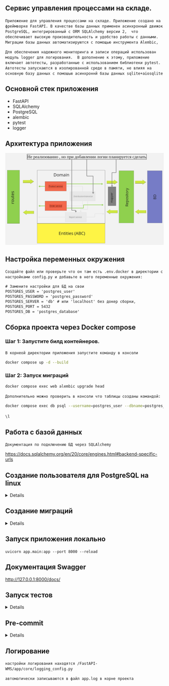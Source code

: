 ## Сервис управления процессами на складе.
`Приложение для управления процессами на складе. Приложение создано на фреймворке FastAPI.
В качестве базы данных применен асинхронный движок PostgreSQL, интегрированный с ORM SQLAlchemy версии 2, 
что обеспечивает высокую производительность и удобство работы с данными. 
Миграции базы данных автоматизируются с помощью инструмента Alembic,` 

`Для обеспечения надежного мониторинга и записи операций использован модуль logger для логирования. 
В дополнение к этому, приложение включает автотесты, разработанные с использованием библиотеки pytest. 
Автотесты запускаются в изолированной среде в памяти, не влияя на основную базу данных с помошью асинхроннй базы данных sqlite+aiosqlite`

## Основной стек приложения

* FastAPI
* SQLAlchemy
* PostgreSQL
* alembic
* pytest
* logger

## Архитектура приложения

![architecture.jpg](app/architecture.jpg)

## Настройка переменных окружения

`Создайте файл или проверьте что он там есть .env.docker в директории c настройками config.py и добавьте в него переменные окружения:`

```
# Замените настройки для БД на свои
POSTGRES_USER = 'postgres_user'
POSTGRES_PASSWORD = 'postgres_password'
POSTGRES_SERVER = 'db' # или 'localhost' без докер сборки,
POSTGRES_PORT = 5432
POSTGRES_DB = 'postgres_database'
```

## Сборка проекта через Docker compose

### Шаг 1: Запустите билд контейнеров.

`В корнеой директории приложения запустите команду в консоли`

```bash
docker compose up -d --build
````

### Шаг 2: Запуск миграций

```bash
docker compose exec web alembic upgrade head
````

`Дополнительно можно проверить в консоли что таблицы созданы командой:`

```bash
docker compose exec db psql --username=postgres_user --dbname=postgres_database

\l
````

## Работа с базой данных

`Документация по подключению БД через SQLAlchemy`

https://docs.sqlalchemy.org/en/20/core/engines.html#backend-specific-urls

## Создание пользователя для PostgreSQL на linux

<details>

### Шаг 1: Установка PostgreSQL (если еще не установлено)

`Данная инструкция не предусмотрена текущей документацией`

### Шаг 2: Вход в систему PostgreSQL

1. **Переключитесь на пользователя `postgres`:**
   PostgreSQL устанавливает специального пользователя с именем `postgres`, который имеет право управлять БД.

```bash
sudo -i -u postgres
````

2. **Запустите консоль psql:**

```bash
psql
````
### Шаг 3: Создание пользователя

Для создания нового пользователя выполните следующую команду в консоли `psql`:

`
CREATE USER имя_пользователя WITH PASSWORD 'ваш_пароль';
`
#### Пример:
```sql
CREATE USER postgres_user WITH PASSWORD 'postgres_password';
```
#### Ожидаемый результат:

`CREATE ROLE`

### Шаг 4: Создание БД и передача прав созданному пользователю

Для создания БД выполните следующую команду в консоли `psql`:

`
CREATE DATABASE имя_БД OWNER имя_пользователя ENCODING 'UTF8';
`
#### Пример:
```sql
CREATE DATABASE postgres_database OWNER postgres_user ENCODING 'UTF8';
```
#### Ожидаемый результат:

`CREATE DATABASE`

### Заключение

`Вы успешно создали нового пользователя и базу данных в PostgreSQL на Linux`

`Для выхода из консоли PostgreSQL используйте команду:`

```bash
\q
````
в терминале IDE Pycharm
```bash
exit
````
</details>

## Создание миграций

<details>

### Шаг 1: создание среды миграции для асинхронной поддержки

Для создания среды миграции выполните команду:
```bash
alembic init -t async app/migrations
````
### Шаг2: Изменить настройки alembic.ini

* Измените опцию sqlalchemy.url в файле alembic.ini на URL подключения к БД:

sqlalchemy.url = postgresql+asyncpg://имя_пользователя:пароль@localhost:5432/имя_БД

`На основе предложенного .env файла:`

sqlalchemy.url = postgresql+asyncpg://postgres_user:postgres_password@db:5432/postgres_database

* Изменить настройки env.py target_metadata = None на:

```
from app.core.backend.db import Base
from app.data.models import *

target_metadata = Base.metadata
```

* Выполнить первую миграцию командой

```bash
alembic revision --autogenerate -m "Initial migration"
```

* Выполнить команду: "alembic upgrade head" - применение самой последней созданной миграции
`Эта команда запустит все миграции, которые еще не были применены к вашей базе данных, начиная с последней созданной миграции.`

### основные команды в Alembic:

* alembic upgrade +2 две версии включая текущую для апгрейда
* alembic downgrade -1 на предыдущую для даунгрейда
* alembic current получить информацию о текущей версии
* alembic history --verbose история миграций, более подробнее можно почитать в документации.
* alembic downgrade base даунгрейд в самое начало миграций
* alembic upgrade head применение самой последней созданной миграции

</details>

## Запуск приложения локально 

`
uvicorn app.main:app --port 8000 --reload
`

## Документация Swagger

http://127.0.0.1:8000/docs/ 

## Запуск тестов

<details>

* запустите в консоли команду

```bash
pytest
```

* Запуск тестов с отчетом о покрытии % кода

`Установите библиотеку pytest-cov`

```bash
pip install pytest-cov
```

`Запустите тесты командой:`

```bash
pytest --cov=app --cov-report=term-missing
```

</details>

## Pre-commit 

<details>

`установите библиотеки в виртуальное окружение`

pip install pre-commit

pip install isort

* Установка хуков pre-commit

pre-commit install

** Примечания: 

`Убедитесь, что версии `pre-commit` и `isort`, которые вы используете, совместимы друг с другом.`

pre-commit autoupdate

* Запустите `pre-commit`

pre-commit run --all-files

</details>

## Логирование 

`настройки логирования находятся /FastAPI-WMS/app/core/logging_config.py`

`автоматически записываются в файл app.log в корне проекта`